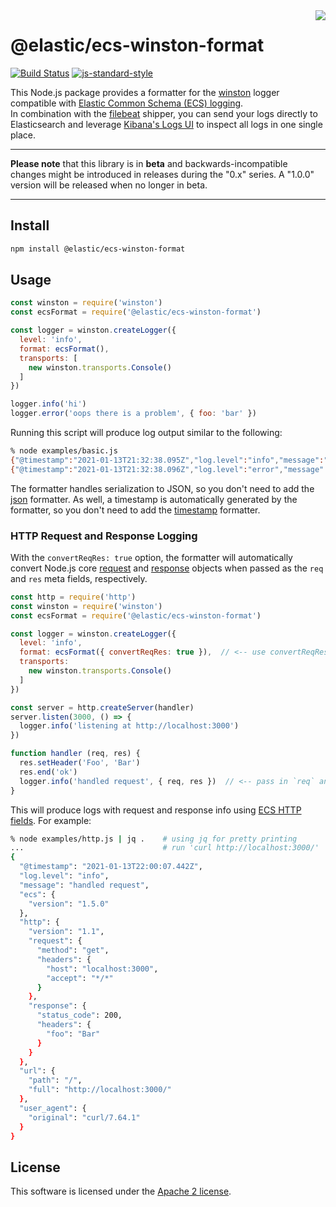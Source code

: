 <img align="right" width="auto" height="auto" src="https://www.elastic.co/static-res/images/elastic-logo-200.png">

# @elastic/ecs-winston-format

[![Build Status](https://apm-ci.elastic.co/buildStatus/icon?job=apm-agent-nodejs%2Fecs-logging-js-mbp%2Fmaster)](https://apm-ci.elastic.co/job/apm-agent-nodejs/job/ecs-logging-js-mbp/job/master/)  [![js-standard-style](https://img.shields.io/badge/code%20style-standard-brightgreen.svg?style=flat)](http://standardjs.com/)

This Node.js package provides a formatter for the
[winston](https://www.npmjs.com/package/winston) logger compatible with
[Elastic Common Schema (ECS) logging](https://www.elastic.co/guide/en/ecs-logging/overview/master/intro.html).<br/>
In combination with the [filebeat](https://www.elastic.co/products/beats/filebeat)
shipper, you can send your logs directly to Elasticsearch and leverage
[Kibana's Logs UI](https://www.elastic.co/guide/en/infrastructure/guide/current/logs-ui-overview.html)
to inspect all logs in one single place.

---

**Please note** that this library is in **beta** and backwards-incompatible
changes might be introduced in releases during the "0.x" series.
A "1.0.0" version will be released when no longer in beta.

---

## Install

```sh
npm install @elastic/ecs-winston-format
```

## Usage

```js
const winston = require('winston')
const ecsFormat = require('@elastic/ecs-winston-format')

const logger = winston.createLogger({
  level: 'info',
  format: ecsFormat(),
  transports: [
    new winston.transports.Console()
  ]
})

logger.info('hi')
logger.error('oops there is a problem', { foo: 'bar' })
```

Running this script will produce log output similar to the following:

```sh
% node examples/basic.js
{"@timestamp":"2021-01-13T21:32:38.095Z","log.level":"info","message":"hi","ecs":{"version":"1.5.0"}}
{"@timestamp":"2021-01-13T21:32:38.096Z","log.level":"error","message":"oops there is a problem","ecs":{"version":"1.5.0"},"foo":"bar"}
```

The formatter handles serialization to JSON, so you don't need to add the
[json](https://github.com/winstonjs/logform#json) formatter. As well, a
timestamp is automatically generated by the formatter, so you don't need to add
the [timestamp](https://github.com/winstonjs/logform#timestamp) formatter.


### HTTP Request and Response Logging

With the `convertReqRes: true` option, the formatter will automatically
convert Node.js core [request](https://nodejs.org/api/http.html#http_class_http_incomingmessage)
and [response](https://nodejs.org/api/http.html#http_class_http_serverresponse)
objects when passed as the `req` and `res` meta fields, respectively.

```js
const http = require('http')
const winston = require('winston')
const ecsFormat = require('@elastic/ecs-winston-format')

const logger = winston.createLogger({
  level: 'info',
  format: ecsFormat({ convertReqRes: true }),  // <-- use convertReqRes option
  transports:
    new winston.transports.Console()
  ]
})

const server = http.createServer(handler)
server.listen(3000, () => {
  logger.info('listening at http://localhost:3000')
})

function handler (req, res) {
  res.setHeader('Foo', 'Bar')
  res.end('ok')
  logger.info('handled request', { req, res })  // <-- pass in `req` and/or `res`
}
```

This will produce logs with request and response info using
[ECS HTTP fields](https://www.elastic.co/guide/en/ecs/current/ecs-http.html).
For example:

```sh
% node examples/http.js | jq .    # using jq for pretty printing
...                               # run 'curl http://localhost:3000/'
{
  "@timestamp": "2021-01-13T22:00:07.442Z",
  "log.level": "info",
  "message": "handled request",
  "ecs": {
    "version": "1.5.0"
  },
  "http": {
    "version": "1.1",
    "request": {
      "method": "get",
      "headers": {
        "host": "localhost:3000",
        "accept": "*/*"
      }
    },
    "response": {
      "status_code": 200,
      "headers": {
        "foo": "Bar"
      }
    }
  },
  "url": {
    "path": "/",
    "full": "http://localhost:3000/"
  },
  "user_agent": {
    "original": "curl/7.64.1"
  }
}
```


## License

This software is licensed under the [Apache 2 license](./LICENSE).
